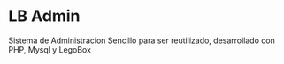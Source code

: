 # LB Admin
Sistema de Administracion Sencillo para ser reutilizado, desarrollado con PHP, Mysql y LegoBox


